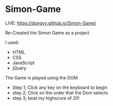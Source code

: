 # Simon-Game

LIVE:  https://dungyy.github.io/Simon-Game/

Re-Created the Simon Game as a project




I used:
- HTML
- CSS
- JavaScript
- jQuery

The Game is played using the DOM
- Step 1; Click any key on the keyboard to begin
- step 2; Click on the order that the Dom selects 
- step 3; beat my highscore of 20!



